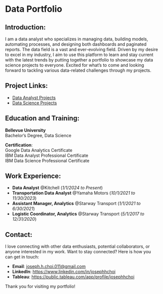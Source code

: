 # Data Portfolio

## Introduction:
I am a data analyst who specializes in managing data, building models, automating processes, and designing both dashboards and paginated reports. 
The data field is a vast and ever-evolving field. Driven by my desire to excel in my industry, I aim to use this platform to learn and stay current with the latest trends by putting together a portfolio to showcase my data science projects to everyone. Excited for what’s to come and looking forward to tackling various data-related challenges through my projects.

## Project Links:
- [Data Analyst Projects](https://github.com/josephhchoi/data-portfolio/tree/main/Data%20Analyst%20Projects)
- [Data Science Projects](https://github.com/josephhchoi/data-portfolio/tree/main/Data%20Science%20Projects)

## Education and Training:
**Bellevue University** <br>
Bachelor’s Degree, Data Science

**Certification**: <br>
Google Data Analytics Certificate <br>
IBM Data Analyst Professional Certificate <br>
IBM Data Science Professional Certificate <br>

## Work Experience:
- **Data Analyst** @Kitchell (*1/1/2024 to Present*) 
- **Transportation Data Analyst** @Yamaha Motors (*10/1/2021 to 11/30/2023*)
- **Assistant Manager, Analytics** @Starway Transport (*1/1/2021 to 6/30/2021*)
- **Logistic Coordinator, Analytics** @Starway Transport (*5/1/2017 to 12/31/2020*)

## Contact:
I love connecting with other data enthusiasts, potential collaborators, or anyone interested in my work. Want to stay connected? Here is how you can get in touch:
- **Email**: joseph.h.choi.011@gmail.com 
- **LinkedIn**: https://www.linkedin.com/in/josephhchoi 
- **Tableau**: https://public.tableau.com/app/profile/josephhchoi 

Thank you for visiting my portfolio!
